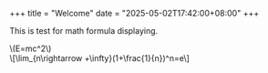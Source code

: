+++
title = "Welcome"
date = "2025-05-02T17:42:00+08:00"
+++

This is test for math formula displaying.

\\(E=mc^2\\) </br>
\\[\lim_{n\rightarrow +\infty}(1+\frac{1}{n})^n=e\\]
